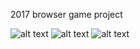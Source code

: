 2017 browser game project

![alt text](https://media.discordapp.net/attachments/932762343987879966/1099477853629857864/image.png?width=1258&height=609)
![alt text](https://media.discordapp.net/attachments/932762343987879966/1099478272162676878/image.png?width=1256&height=609)
![alt text](https://media.discordapp.net/attachments/932762343987879966/1099478419495989379/image.png?width=1260&height=609)
